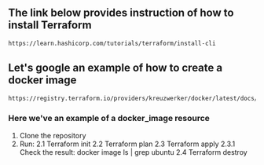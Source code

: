 ## The link below provides instruction of how to install Terraform

```BASH
https://learn.hashicorp.com/tutorials/terraform/install-cli
```

## Let's google an example of how to create a docker image

```BASH
https://registry.terraform.io/providers/kreuzwerker/docker/latest/docs/resources/image
```

### Here we've an example of a docker_image resource

1. Clone the repository
2. Run:
    2.1 Terraform init
    2.2 Terraform plan
    2.3 Terraform apply
        2.3.1 Check the result: docker image ls | grep ubuntu
    2.4 Terraform destroy


